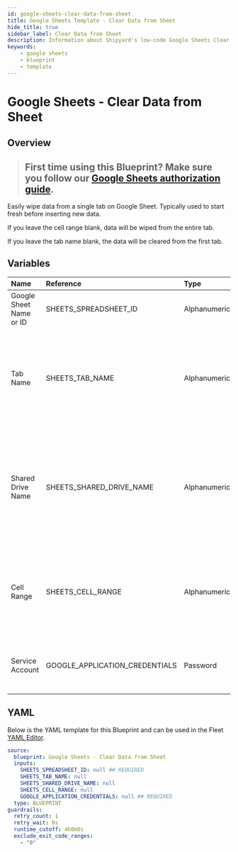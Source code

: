 ```yaml
---
id: google-sheets-clear-data-from-sheet
title: Google Sheets Template - Clear Data from Sheet
hide_title: true
sidebar_label: Clear Data from Sheet
description: Information about Shipyard's low-code Google Sheets Clear Data from Sheet blueprint. Easily wipe data from a Google Sheet so you can start fresh before inserting data.
keywords:
    - google sheets
    - blueprint
    - template
---
```


# Google Sheets - Clear Data from Sheet

## Overview

> ## **First time using this Blueprint? Make sure you follow our [Google Sheets authorization guide](https://www.shipyardapp.com/docs/blueprint-library/google-sheets/google-sheets-authorization/)**.

Easily wipe data from a single tab on Google Sheet. Typically used to start fresh before inserting new data.

If you leave the cell range blank, data will be wiped from the entire tab.

If you leave the tab name blank, the data will be cleared from the first tab.



## Variables

| Name                    | Reference                      | Type         | Required           | Default | Options | Description                                                                                                                           |
|:------------------------|:-------------------------------|:-------------|:-------------------|:--------|:--------|:--------------------------------------------------------------------------------------------------------------------------------------|
| Google Sheet Name or ID | SHEETS_SPREADSHEET_ID          | Alphanumeric | :white_check_mark: | -       | -       | Name or ID of the sheet to clear data from.                                                                                           |
| Tab Name                | SHEETS_TAB_NAME                | Alphanumeric | :heavy_minus_sign: | -       | -       | Name of the tab in the sheet to clear data from. This field is case sensitive. If left blank, data will be put into the first tab.    |
| Shared Drive Name       | SHEETS_SHARED_DRIVE_NAME       | Alphanumeric | :heavy_minus_sign: | -       | -       | Name of the Shared Drive the sheet exists in. This field is case sensitive. Leave blank if the file does not exist in a Shared Drive. |
| Cell Range              | SHEETS_CELL_RANGE              | Alphanumeric | :heavy_minus_sign: | -       | -       | Range to clear data from in the sheet formatted as `A1:B10`. If left blank the entire tab will be cleared.                            |
| Service Account         | GOOGLE_APPLICATION_CREDENTIALS | Password     | :white_check_mark: | -       | -       | JSON from a Google Cloud Service account key.                                                                                         |


## YAML

Below is the YAML template for this Blueprint and can be used in the Fleet [YAML Editor](../../reference/fleets/yaml-editor.md).

```yaml
source:
  blueprint: Google Sheets - Clear Data from Sheet
  inputs:
    SHEETS_SPREADSHEET_ID: null ## REQUIRED
    SHEETS_TAB_NAME: null 
    SHEETS_SHARED_DRIVE_NAME: null 
    SHEETS_CELL_RANGE: null 
    GOOGLE_APPLICATION_CREDENTIALS: null ## REQUIRED
  type: BLUEPRINT
guardrails:
  retry_count: 1
  retry_wait: 0s
  runtime_cutoff: 4h0m0s
  exclude_exit_code_ranges:
    - "0"
```
